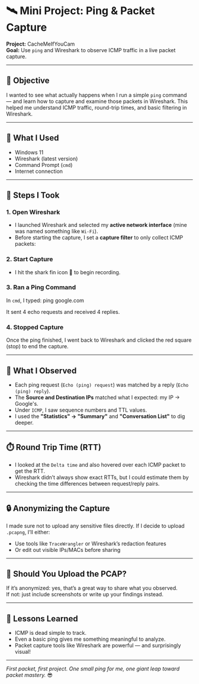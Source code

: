 # 🛰️ Mini Project: Ping & Packet Capture

**Project:** CacheMeIfYouCam  
**Goal:** Use `ping` and Wireshark to observe ICMP traffic in a live packet capture.

---

## 🎯 Objective

I wanted to see what actually happens when I run a simple `ping` command — and learn how to capture and examine those packets in Wireshark. This helped me understand ICMP traffic, round-trip times, and basic filtering in Wireshark.

---

## 🧰 What I Used

- Windows 11
- Wireshark (latest version)
- Command Prompt (`cmd`)
- Internet connection

---

## 🐾 Steps I Took

### 1. Open Wireshark
- I launched Wireshark and selected my **active network interface** (mine was named something like `Wi-Fi`).
- Before starting the capture, I set a **capture filter** to only collect ICMP packets:

### 2. Start Capture
- I hit the shark fin icon 🦈 to begin recording.

### 3. Ran a Ping Command
In `cmd`, I typed:
ping google.com

It sent 4 echo requests and received 4 replies.

### 4. Stopped Capture
Once the ping finished, I went back to Wireshark and clicked the red square (stop) to end the capture.

---

## 🧠 What I Observed

- Each ping request (`Echo (ping) request`) was matched by a reply (`Echo (ping) reply`).
- The **Source and Destination IPs** matched what I expected: my IP → Google's.
- Under `ICMP`, I saw sequence numbers and TTL values.
- I used the **"Statistics" → "Summary"** and **"Conversation List"** to dig deeper.

---

## ⏱️ Round Trip Time (RTT)
- I looked at the `Delta time` and also hovered over each ICMP packet to get the RTT.
- Wireshark didn’t always show exact RTTs, but I could estimate them by checking the time differences between request/reply pairs.

---

## 🔒 Anonymizing the Capture

I made sure not to upload any sensitive files directly. If I decide to upload `.pcapng`, I’ll either:
- Use tools like `TraceWrangler` or Wireshark’s redaction features
- Or edit out visible IPs/MACs before sharing

---

## 💾 Should You Upload the PCAP?

If it’s anonymized: yes, that’s a great way to share what you observed.  
If not: just include screenshots or write up your findings instead.

---

## 📌 Lessons Learned

- ICMP is dead simple to track.
- Even a basic ping gives me something meaningful to analyze.
- Packet capture tools like Wireshark are powerful — and surprisingly visual!

---

*First packet, first project. One small ping for me, one giant leap toward packet mastery.* 😎
